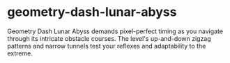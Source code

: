 # geometry-dash-lunar-abyss
Geometry Dash Lunar Abyss demands pixel-perfect timing as you navigate through its intricate obstacle courses. The level's up-and-down zigzag patterns and narrow tunnels test your reflexes and adaptability to the extreme.
